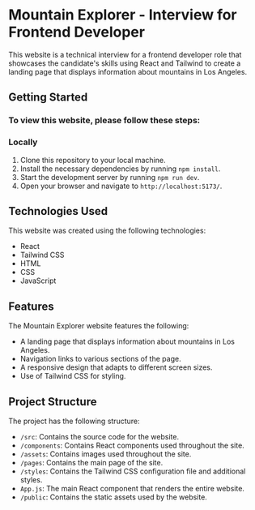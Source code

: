 # Mountain Explorer - Interview for Frontend Developer
This website is a technical interview for a frontend developer role that showcases the candidate's skills using React and Tailwind to create a landing page that displays information about mountains in Los Angeles.

## Getting Started
### To view this website, please follow these steps:

### Locally

1. Clone this repository to your local machine.
2. Install the necessary dependencies by running `npm install`.
3. Start the development server by running `npm run dev`.
4. Open your browser and navigate to `http://localhost:5173/`.

## Technologies Used

This website was created using the following technologies:

- React
- Tailwind CSS
- HTML
- CSS
- JavaScript

## Features
The Mountain Explorer website features the following:

- A landing page that displays information about mountains in Los Angeles.
- Navigation links to various sections of the page.
- A responsive design that adapts to different screen sizes.
- Use of Tailwind CSS for styling.

## Project Structure

The project has the following structure:

- `/src`: Contains the source code for the website.
- `/components`: Contains React components used throughout the site.
- `/assets`: Contains images used throughout the site.
- `/pages`: Contains the main page of the site.
- `/styles`: Contains the Tailwind CSS configuration file and additional styles.
- `App.js`: The main React component that renders the entire website.
- `/public`: Contains the static assets used by the website.




